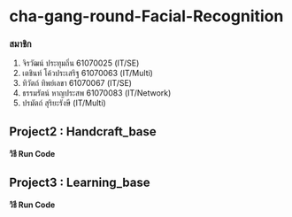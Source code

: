 # cha-gang-round-Facial-Recognition
### สมาชิก
1. จิรวัฒน์ ประทุมถิ่น 61070025 (IT/SE)
2. เตชินท์ โค้วประเสริฐ 61070063 (IT/Multi)
3. ทิวัตถ์ ทิพย์เลขา 61070067 (IT/SE)
4. ธรรมรัตน์ หาญประสพ 61070083 (IT/Network)
5. ปรมัตถ์ สุริยะรังษี (IT/Multi)

## Project2 : Handcraft_base
#### วิธี Run Code



## Project3 : Learning_base
#### วิธี Run Code
